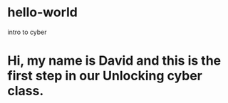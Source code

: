 # hello-world
intro to cyber


Hi, my name is David and this is the first step in our Unlocking cyber class.
=======

